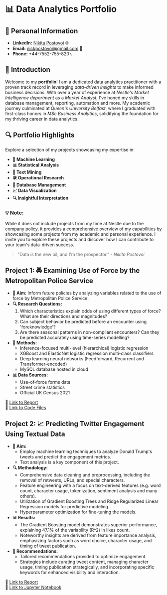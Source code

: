 # 📊 Data Analytics Portfolio

## 💼 Personal Information

- **LinkedIn:** [Nikita Postovoi](https://www.linkedin.com/in/nikita-postovoi-2205b716b/) 🌐
- **Email:** nickpostovoi@gmail.com 📧
- **Phone:** +44-7552-755-820 📞

## 🚀 Introduction

Welcome to my **portfolio**! I am a dedicated data analytics practitioner with a proven track record in leveraging *data-driven insights* to make informed business decisions. With over a year of experience at *Nestle's Market Intelligence department* as a *Market Analyst*, I've honed my skills in database management, reporting, automation and more. My academic journey culminated at *Queen's University Belfast*, where I graduated with first-class honors in *MSc Business Analytics*, solidifying the foundation for my thriving career in data analytics. 

## 🔍 Portfolio Highlights

Explore a selection of my projects showcasing my expertise in:

- **🤖 Machine Learning**
- **📊 Statistical Analysis**
- **📝 Text Mining**
- **🛠️ Operational Research**
- **💾 Database Management**
- **📈 Data Visualization**
- **🔍 Insightful Interpretation**

### 💡 Note:

While it does not include projects from my time at Nestle due to the company policy, it provides a comprehensive overview of my capabilities by showcasing some projects from my academic and personal experience. I invite you to explore these projects and discover how I can contribute to your team's data-driven success.

> "Data is the new oil, and I'm the prospector." - *Nikita Postovoi*

## Project 1: 🚔 Examining Use of Force by the Metropolitan Police Service

- **🎯 Aim:** Inform future policies by analyzing variables related to the use of force by Metropolitan Police Service.
- **🔍 Research Questions:**
  1. Which characteristics explain odds of using different types of force? What are their directions and magnitudes?
  2. Can subject behavior be predicted before an encounter using 'foreknowledge'?
  3. Are there seasonal patterns in non-compliant encounters? Can they be predicted accurately using time-series modelling?
- **🔧 Methods:**
  - Inference-focused multi-level (hierarchical) logistic regression
  - XGBoost and ElasticNet logistic regression multi-class classifiers
  - Deep learning neural networks (Feedforward, Recurrent and Transformer-encoded)
  - MySQL database hosted in cloud
- **📊 Data Sources:**
  - Use-of-force forms data
  - Street crime statistics 
  - Official UK Census 2021
  
🔗 [Link to Report](https://github.com/nickpostovoi/projects/blob/e04b70daaffefcfbbbe23fbb93900fc1a677dc08/Use%20of%20Force%20by%20MPS/Report/uof_report.md) </br>
🔗 [Link to Code Files](https://github.com/nickpostovoi/projects/tree/e04b70daaffefcfbbbe23fbb93900fc1a677dc08/Use%20of%20Force%20by%20MPS/Code) </br>

## Project 2: 📈 Predicting Twitter Engagement Using Textual Data

- **🎯 Aim:**
  - Employ machine learning techniques to analyze Donald Trump's tweets and predict the engagement metrics.
  - Text analysis is a key component of this project.
- **🔍 Methodology:**
  - Comprehensive data cleaning and preprocessing, including the removal of retweets, URLs, and special characters.
  - Feature engineering with a focus on text-derived features (e.g. word count, character usage, tokenization, sentiment analysis and many others).
  - Utilization of Gradient Boosting Trees and Ridge Regularized Linear Regression models for predictive modeling.
  - Hyperparameter optimization for fine-tuning the models.
- **📊 Results:**
  - The Gradient Boosting model demonstrates superior performance, explaining 47.1% of the variability (R^2) in likes count.
  - Noteworthy insights are derived from feature importance analysis, emphasizing factors such as word choice, character usage, and timing of tweet publication.
- **📝 Recommendations:**
  - Tailored recommendations provided to optimize engagement.
  - Strategies include curating tweet content, managing character usage, timing publication strategically, and incorporating specific keywords for enhanced visibility and interaction.

🔗 [Link to Report](https://github.com/nickpostovoi/projects/blob/6c1dea08a790be7bd8712f195d457b1d68e43d07/Text%20Mining%20and%20Twitter/tmt_report.md) </br>
🔗 [Link to Jupyter Notebook](https://github.com/nickpostovoi/projects/blob/6c1dea08a790be7bd8712f195d457b1d68e43d07/Text%20Mining%20and%20Twitter/tmt_code.ipynb) </br>


  
